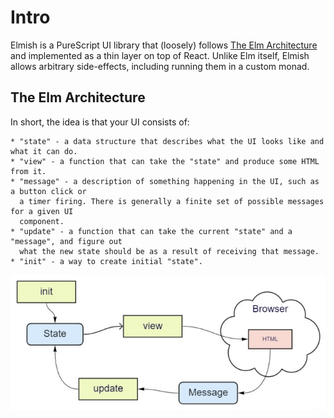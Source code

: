 # Intro

Elmish is a PureScript UI library that (loosely) follows [The Elm
Architecture](https://guide.elm-lang.org/architecture/) and implemented as a
thin layer on top of React. Unlike Elm itself, Elmish allows arbitrary
side-effects, including running them in a custom monad.

## The Elm Architecture

In short, the idea is that your UI consists of:

    * "state" - a data structure that describes what the UI looks like and what it can do.
    * "view" - a function that can take the "state" and produce some HTML from it.
    * "message" - a description of something happening in the UI, such as a button click or
      a timer firing. There is generally a finite set of possible messages for a given UI
      component.
    * "update" - a function that can take the current "state" and a "message", and figure out
      what the new state should be as a result of receiving that message.
    * "init" - a way to create initial "state".

![Flow Diagram](diagram.png)
